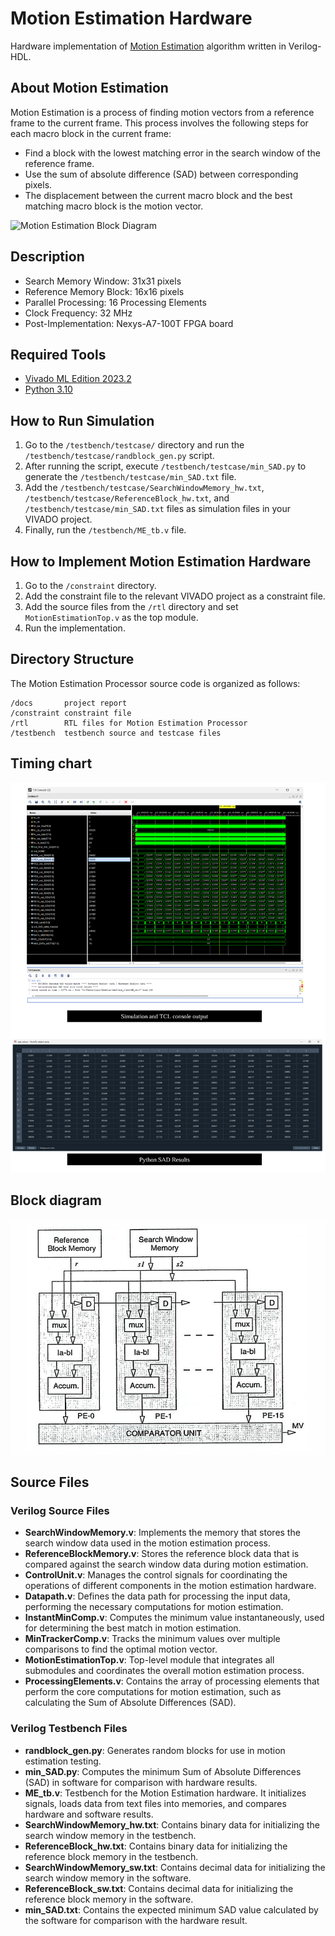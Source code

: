 # Motion Estimation Hardware

Hardware implementation of [Motion Estimation](https://en.wikipedia.org/wiki/Motion_estimation) algorithm written in Verilog-HDL.

## About Motion Estimation

Motion Estimation is a process of finding motion vectors from a reference frame to the current frame. This process involves the following steps for each macro block in the current frame:
- Find a block with the lowest matching error in the search window of the reference frame.
- Use the sum of absolute difference (SAD) between corresponding pixels.
- The displacement between the current macro block and the best matching macro block is the motion vector.

![Motion Estimation Block Diagram](blockmatchingestimation.png)

## Description

- Search Memory Window: 31x31 pixels
- Reference Memory Block: 16x16 pixels
- Parallel Processing: 16 Processing Elements
- Clock Frequency: 32 MHz
- Post-Implementation: Nexys-A7-100T FPGA board

## Required Tools

- [Vivado ML Edition 2023.2](https://www.xilinx.com/support/download/index.html/content/xilinx/en/downloadNav/vivado-design-tools/2023-2.html)
- [Python 3.10](https://www.python.org/downloads/)

## How to Run Simulation

1. Go to the `/testbench/testcase/` directory and run the `/testbench/testcase/randblock_gen.py` script.
2. After running the script, execute `/testbench/testcase/min_SAD.py` to generate the `/testbench/testcase/min_SAD.txt` file.
3. Add the `/testbench/testcase/SearchWindowMemory_hw.txt`, `/testbench/testcase/ReferenceBlock_hw.txt`, and `/testbench/testcase/min_SAD.txt` files as simulation files in your VIVADO project.
4. Finally, run the `/testbench/ME_tb.v` file.

## How to Implement Motion Estimation Hardware

1. Go to the `/constraint` directory.
2. Add the constraint file to the relevant VIVADO project as a constraint file.
3. Add the source files from the `/rtl` directory and set `MotionEstimationTop.v` as the top module.
4. Run the implementation.

## Directory Structure

The Motion Estimation Processor source code is organized as follows:

```text
/docs       project report
/constraint constraint file
/rtl        RTL files for Motion Estimation Processor
/testbench  testbench source and testcase files
```

## Timing chart

![Timing Chart](docs/comparisonOfHardwareSoftware.png)

## Block diagram

![Block Diagram](docs/meblockdiagram.png)

## Source Files

### Verilog Source Files

- **SearchWindowMemory.v**: Implements the memory that stores the search window data used in the motion estimation process.
- **ReferenceBlockMemory.v**: Stores the reference block data that is compared against the search window data during motion estimation.
- **ControlUnit.v**: Manages the control signals for coordinating the operations of different components in the motion estimation hardware.
- **Datapath.v**: Defines the data path for processing the input data, performing the necessary computations for motion estimation.
- **InstantMinComp.v**: Computes the minimum value instantaneously, used for determining the best match in motion estimation.
- **MinTrackerComp.v**: Tracks the minimum values over multiple comparisons to find the optimal motion vector.
- **MotionEstimationTop.v**: Top-level module that integrates all submodules and coordinates the overall motion estimation process.
- **ProcessingElements.v**: Contains the array of processing elements that perform the core computations for motion estimation, such as calculating the Sum of Absolute Differences (SAD).

### Verilog Testbench Files

- **randblock_gen.py**: Generates random blocks for use in motion estimation testing.
- **min_SAD.py**: Computes the minimum Sum of Absolute Differences (SAD) in software for comparison with hardware results.
- **ME_tb.v**: Testbench for the Motion Estimation hardware. It initializes signals, loads data from text files into memories, and compares hardware and software results.
- **SearchWindowMemory_hw.txt**: Contains binary data for initializing the search window memory in the testbench.
- **ReferenceBlock_hw.txt**: Contains binary data for initializing the reference block memory in the testbench.
- **SearchWindowMemory_sw.txt**: Contains decimal data for initializing the search window memory in the software.
- **ReferenceBlock_sw.txt**: Contains decimal data for initializing the reference block memory in the software.
- **min_SAD.txt**: Contains the expected minimum SAD value calculated by the software for comparison with the hardware result.